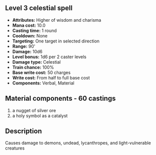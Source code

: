## Level 3 celestial spell
- **Attributes:** Higher of wisdom and charisma
- **Mana cost:** 10.0
- **Casting time:** 1 round
- **Cooldown:** None
- **Targeting:** One target in selected direction
- **Range:** 90'
- **Damage:** 10d6
- **Level bonus:** 1d6 per 2 caster levels
- **Damage type:** Celestial
- **Train chance:** 100%
- **Base write cost:** 50 charges
- **Write cost:** From half to full base cost
- **Components:** Verbal, Material
## Material components - 60 castings
1. a nugget of silver ore
2. a holy symbol as a catalyst
## Description
Causes damage to demons, undead, lycanthropes, and light-vulnerable creatures
